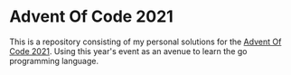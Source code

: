 # Advent Of Code 2021

This is a repository consisting of my personal solutions for the [Advent Of Code 2021](https://adventofcode.com/2021). Using this year's event as an avenue to learn the go programming language.


